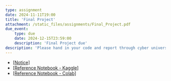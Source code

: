 ```yaml
---
type: assignment
date: 2024-11-11T19:00
title: 'Final Project'
attachment: /static_files/assignments/Final_Project.pdf
due_event: 
    type: due
    date: 2024-12-15T23:59:00
    description: 'Final Project due'
description: 'Please hand in your code and report through cyber university. Notice that the due day for code and dataset is 12/15 and report is 12/29'
---
```

- [[Notice]](/nsysu-math608/static_files/presentations/Final_notice.pdf)
- [[Reference Notebook - Kaggle]](/nsysu-math608/static_files/presentations/final-sample-notebook.ipynb)
- [[Reference Notebook - Colab]](/nsysu-math608/static_files/presentations/final-sample-notebook_colab.ipynb)


